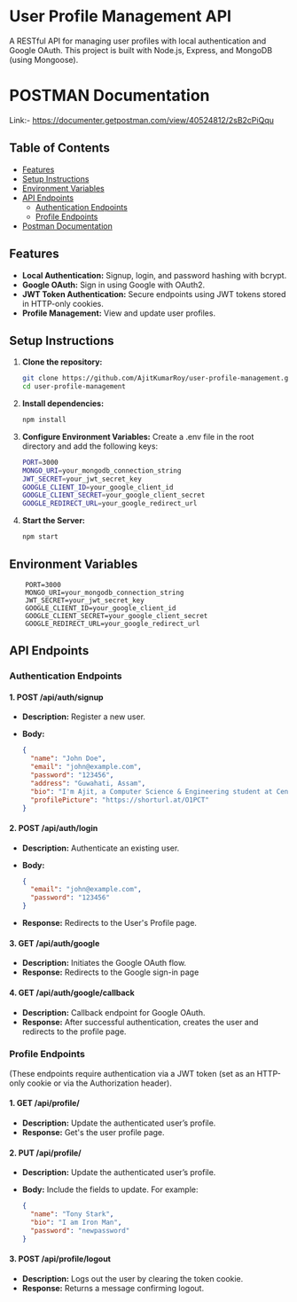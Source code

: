 # User Profile Management API

A RESTful API for managing user profiles with local authentication and Google OAuth. This project is built with Node.js, Express, and MongoDB (using Mongoose).

# POSTMAN Documentation 
Link:-  https://documenter.getpostman.com/view/40524812/2sB2cPiQqu
## Table of Contents

- [Features](#features)
- [Setup Instructions](#setup-instructions)
- [Environment Variables](#environment-variables)
- [API Endpoints](#api-endpoints)
  - [Authentication Endpoints](#authentication-endpoints)
  - [Profile Endpoints](#profile-endpoints)
- [Postman Documentation](#postman-documentation)

## Features

- **Local Authentication:** Signup, login, and password hashing with bcrypt.
- **Google OAuth:** Sign in using Google with OAuth2.
- **JWT Token Authentication:** Secure endpoints using JWT tokens stored in HTTP-only cookies.
- **Profile Management:** View and update user profiles.

## Setup Instructions

1. **Clone the repository:**
   ```bash
   git clone https://github.com/AjitKumarRoy/user-profile-management.git
   cd user-profile-management
2. **Install dependencies:**
    ```bash
    npm install
3. **Configure Environment Variables:** Create a .env file in the root directory and add the following keys:
    ```bash
    PORT=3000
    MONGO_URI=your_mongodb_connection_string
    JWT_SECRET=your_jwt_secret_key
    GOOGLE_CLIENT_ID=your_google_client_id
    GOOGLE_CLIENT_SECRET=your_google_client_secret
    GOOGLE_REDIRECT_URL=your_google_redirect_url

4. **Start the Server:**
    ```bash
    npm start 

## Environment Variables
        PORT=3000
        MONGO_URI=your_mongodb_connection_string
        JWT_SECRET=your_jwt_secret_key
        GOOGLE_CLIENT_ID=your_google_client_id
        GOOGLE_CLIENT_SECRET=your_google_client_secret
        GOOGLE_REDIRECT_URL=your_google_redirect_url

## API Endpoints
### Authentication Endpoints
#### 1. POST /api/auth/signup

- **Description:** Register a new user.
- **Body:**

  ```json
  {
    "name": "John Doe",
    "email": "john@example.com",
    "password": "123456",
    "address": "Guwahati, Assam",
    "bio": "I'm Ajit, a Computer Science & Engineering student at Central Institute of Technology Kokrajhar and a passionate full-stack developer.",
    "profilePicture": "https://shorturl.at/O1PCT"
  }
#### 2. POST  /api/auth/login

- **Description:** Authenticate an existing user.
- **Body:**

  ```json
  {
    "email": "john@example.com",
    "password": "123456"
  }
- **Response:**  Redirects to the User's Profile page.

#### 3. GET /api/auth/google

- **Description:**  Initiates the Google OAuth flow.
- **Response:**  Redirects to the Google sign-in page

#### 4. GET /api/auth/google/callback

- **Description:**  Callback endpoint for Google OAuth.
- **Response:**  After successful authentication, creates the user and redirects to the profile page.

### Profile Endpoints
(These endpoints require authentication via a JWT token (set as an HTTP-only cookie or via the Authorization header).
#### 1. GET /api/profile/

- **Description:** Update the authenticated user’s profile.
- **Response:**  Get's the user profile page.

#### 2. PUT  /api/profile/

- **Description:** Update the authenticated user’s profile.
- **Body:**  Include the fields to update. For example:

  ```json
  {
    "name": "Tony Stark",
    "bio": "I am Iron Man",
    "password": "newpassword"
  }
#### 3. POST /api/profile/logout

- **Description:**  Logs out the user by clearing the token cookie.
- **Response:**  Returns a message confirming logout.






